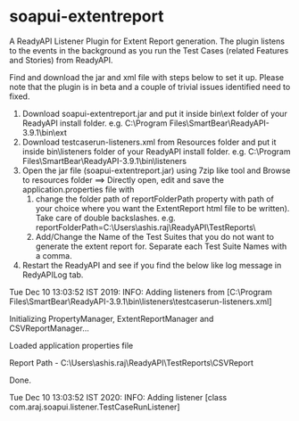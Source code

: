 # soapui-extentreport #
A ReadyAPI Listener Plugin for Extent Report generation. The plugin listens to the events in the background as you run the Test Cases (related Features and Stories) from ReadyAPI. 

Find and download the jar and xml file with steps below to set it up. Please note that the plugin is in beta and a couple of trivial issues identified need to fixed.

1. Download soapui-extentreport.jar and put it inside bin\ext folder of your ReadyAPI install folder. e.g. C:\Program Files\SmartBear\ReadyAPI-3.9.1\bin\ext
2. Download testcaserun-listeners.xml from Resources folder and put it inside bin\listeners folder of your ReadyAPI install folder. e.g. C:\Program Files\SmartBear\ReadyAPI-3.9.1\bin\listeners
4. Open the jar file (soapui-extentreport.jar) using 7zip like tool and Browse to resources folder ==> Directly open, edit and save the application.properties file with
    1. change the folder path of reportFolderPath property with path of your choice where you want the ExtentReport html file to be written). Take care of double backslashes. e.g. reportFolderPath=C:\\Users\\ashis.raj\\ReadyAPI\\TestReports\
    2. Add/Change the Name of the Test Suites that you do not want to generate the extent report for. Separate each Test Suite Names with a comma.
5. Restart the ReadyAPI and see if you find the below like log message in RedyAPILog tab.

Tue Dec 10 13:03:52 IST 2019: INFO: Adding listeners from [C:\Program Files\SmartBear\ReadyAPI-3.9.1\bin\listeners\testcaserun-listeners.xml]

Initializing PropertyManager, ExtentReportManager and CSVReportManager...

Loaded application properties file

Report Path - C:\Users\ashis.raj\ReadyAPI\TestReports\CSVReport

Done.

Tue Dec 10 13:03:52 IST 2020: INFO: Adding listener [class com.araj.soapui.listener.TestCaseRunListener]
